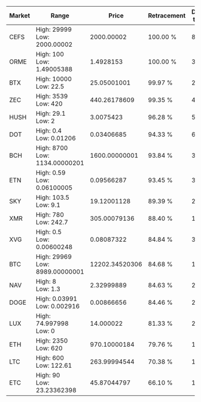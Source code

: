 | Market | Range | Price| Retracement | Doubles to 50% |
| --- | --- | --- | --- | --- |
| CEFS | High: 29999<br />Low: 2000.00002 | 2000.00002 | 100.00 % | 8.00 |
| ORME | High: 100<br />Low: 1.49005388 | 1.4928153 | 100.00 % | 33.99 |
| BTX | High: 10000<br />Low: 22.5 | 25.05001001 | 99.97 % | 200.05 |
| ZEC | High: 3539<br />Low: 420 | 440.26178609 | 99.35 % | 4.50 |
| HUSH | High: 29.1<br />Low: 2 | 3.0075423 | 96.28 % | 5.17 |
| DOT | High: 0.4<br />Low: 0.01206 | 0.03406685 | 94.33 % | 6.05 |
| BCH | High: 8700<br />Low: 1134.00000201 | 1600.00000001 | 93.84 % | 3.07 |
| ETN | High: 0.59<br />Low: 0.06100005 | 0.09566287 | 93.45 % | 3.40 |
| SKY | High: 103.5<br />Low: 9.1 | 19.12001128 | 89.39 % | 2.94 |
| XMR | High: 780<br />Low: 242.7 | 305.00079136 | 88.40 % | 1.68 |
| XVG | High: 0.5<br />Low: 0.00600248 | 0.08087322 | 84.84 % | 3.13 |
| BTC | High: 29969<br />Low: 8989.00000001 | 12202.34520306 | 84.68 % | 1.60 |
| NAV | High: 8<br />Low: 1.3 | 2.32999889 | 84.63 % | 2.00 |
| DOGE | High: 0.03991<br />Low: 0.002916 | 0.00866656 | 84.46 % | 2.47 |
| LUX | High: 74.997998<br />Low: 0 | 14.000022 | 81.33 % | 2.68 |
| ETH | High: 2350<br />Low: 620 | 970.10000184 | 79.76 % | 1.53 |
| LTC | High: 600<br />Low: 122.61 | 263.99994544 | 70.38 % | 1.37 |
| ETC | High: 90<br />Low: 23.23362398 | 45.87044797 | 66.10 % | 1.23 |
